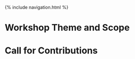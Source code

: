 
<!-- menu is defined in _data/navigation.yml -->
{% include navigation.html %}


# Workshop Theme and Scope


# Call for Contributions



